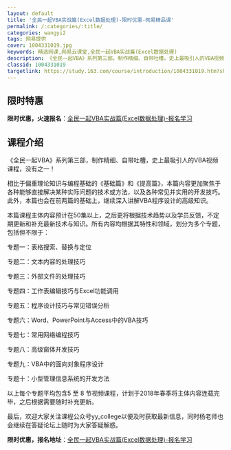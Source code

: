```yaml
---
layout: default
title: '全民一起VBA实战篇(Excel数据处理)-限时优惠-网易精品课'
permalink: /:categories/:title/
categories: wangyi2
tags: 网易提供
cover: 1004331019.jpg
keywords: 精选网课,网易云课堂,全民一起VBA实战篇(Excel数据处理)
description: 《全民一起VBA》系列第三部，制作精细、自带吐槽，史上最吸引人的VBA视频课程，没有之一！相比于偏重理论知识与编程基础的
classid: 1004331019
targetlink: https://study.163.com/course/introduction/1004331019.htm?share=1&shareId=1025206652&utm_campaign=share&utm_medium=iphoneShare&utm_source=&utm_u=1025206652
---
```


## 限时特惠

**限时优惠，火速报名**：[全民一起VBA实战篇(Excel数据处理)-报名学习](https://study.163.com/course/introduction/1004331019.htm?share=1&shareId=1025206652&utm_campaign=share&utm_medium=iphoneShare&utm_source=&utm_u=1025206652)

## 课程介绍

《全民一起VBA》系列第三部，制作精细、自带吐槽，史上最吸引人的VBA视频课程，没有之一！

相比于偏重理论知识与编程基础的《基础篇》和《提高篇》，本篇内容更加聚焦于各种能够直接解决某种实际问题的技术或方法，以及各种常见并实用的开发技巧。此外，本篇也会在前两篇的基础上，继续深入讲解VBA程序设计的高级知识。

本篇课程主体内容预计在50集以上，之后更将根据技术趋势以及学员反馈，不定期更新和补充最新技术与知识。所有内容均根据其特性和领域，划分为多个专题，包括但不限于：

专题一：表格搜索、替换与定位

专题二：文本内容的处理技巧

专题三：外部文件的处理技巧

专题四：工作表编辑技巧与Excel功能调用

专题五：程序设计技巧与常见错误分析

专题六：Word、PowerPoint与Access中的VBA技巧

专题七：常用网络编程技巧

专题八：高级窗体开发技巧

专题九：VBA中的面向对象程序设计

专题十：小型管理信息系统的开发方法

以上每个专题平均包含5 至 8 节视频课程，计划于2018年春季将主体内容连载完毕，之后根据需要随时补充更新。

最后，欢迎大家关注课程公众号yy_college以便及时获取最新信息，同时杨老师也会继续在答疑论坛上随时为大家答疑解惑。

**限时优惠，报名地址**：[全民一起VBA实战篇(Excel数据处理)-报名学习](https://study.163.com/course/introduction/1004331019.htm?share=1&shareId=1025206652&utm_campaign=share&utm_medium=iphoneShare&utm_source=&utm_u=1025206652)

